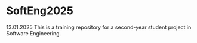 # SoftEng2025
13.01.2025
This is a training repository for a second-year student project in Software Engineering.